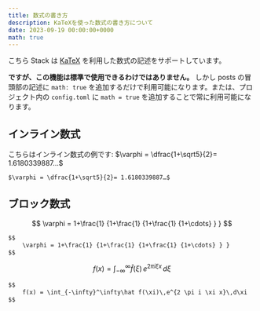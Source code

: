 ```yaml
---
title: 数式の書き方
description: KaTeXを使った数式の書き方について
date: 2023-09-19 00:00:00+0000
math: true
---
```


こちら Stack は [KaTeX](https://katex.org/) を利用した数式の記述をサポートしています。

**ですが、この機能は標準で使用できるわけではありません。** しかし posts の冒頭部の記述に `math: true` を追加するだけで利用可能になります。または、プロジェクト内の `config.toml` に `math = true` を追加することで常に利用可能になります。

## インライン数式

こちらはインライン数式の例です: $\varphi = \dfrac{1+\sqrt5}{2}= 1.6180339887…$

```markdown
$\varphi = \dfrac{1+\sqrt5}{2}= 1.6180339887…$
```

## ブロック数式

$$
    \varphi = 1+\frac{1} {1+\frac{1} {1+\frac{1} {1+\cdots} } } 
$$

```markdown
$$
    \varphi = 1+\frac{1} {1+\frac{1} {1+\frac{1} {1+\cdots} } } 
$$
```

$$
    f(x) = \int_{-\infty}^\infty\hat f(\xi)\,e^{2 \pi i \xi x}\,d\xi
$$

```markdown
$$
    f(x) = \int_{-\infty}^\infty\hat f(\xi)\,e^{2 \pi i \xi x}\,d\xi
$$
```
